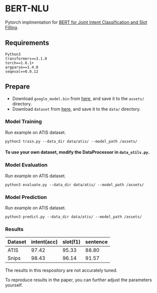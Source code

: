 # BERT-NLU
Pytorch implmentation for [BERT for Joint Intent Classification and Slot Filling](https://arxiv.org/abs/1902.10909).


## Requirements
```
Python3
transformers==3.1.0
torch==1.6.1+
argparse==1.4.0
seqeval==0.0.12
```

## Prepare

* Download ``google_model.bin`` from [here](https://drive.google.com/drive/folders/11i463eaaVvBrulLzSmUHdjFRgO_txBnU?usp=sharing), and save it to the ``assets/`` directory.
* Download ``dataset`` from [here](https://drive.google.com/drive/folders/1LyctA87Ve2oNb7nxovFzZbT_td9CCV24?usp=sharing), and save it to the ``data/`` directory.

### Model Training

Run example on ATIS dataset.
```
python3 train.py --data_dir data/atis/ --model_path /assets/
```
#### To use your own dataset,  modify the DataProcessor in ``data_utils.py``.

### Model Evaluation

Run example on ATIS dataset.
```
python3 evaluate.py --data_dir data/atis/ --model_path /assets/
```

### Model Prediction

Run example on ATIS dataset.
```
python3 predict.py --data_dir data/atis/ --model_path /assets/
```

### Results


|Dataset        |intent(acc) |slot(f1)|sentence|
|-------------|------------|------------|---|
|ATIS |   97.42  | 95.33     |88.80|
|Snips|     98.43 |  96.14   |91.57|

The results in this respository are not accurately tuned.

To reproduce results in the paper, you can further adjust the parameters yourself.
